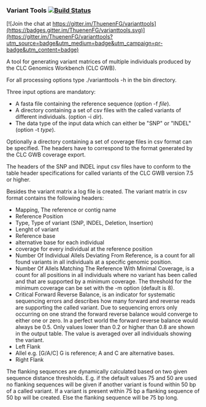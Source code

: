 ### Variant Tools [![Build Status](https://travis-ci.org/ThuenenFG/varianttools.svg?branch=master)](https://travis-ci.org/ThuenenFG/varianttools)

[![Join the chat at https://gitter.im/ThuenenFG/varianttools](https://badges.gitter.im/ThuenenFG/varianttools.svg)](https://gitter.im/ThuenenFG/varianttools?utm_source=badge&utm_medium=badge&utm_campaign=pr-badge&utm_content=badge)

A tool for generating variant matrices of multiple individuals produced by 
the CLC Genomics Workbench (CLC GWB).

For all processing options type ./varianttools -h in the bin directory.

Three input options are mandatory:

* A fasta file containing the reference sequence (option -f *file*).
* A directory containing a set of csv files with the called variants
  of different individuals. (option -i *dir*).
* The data type of the input data which can either be "SNP" or "INDEL" (option -t *type*).

Optionally a directory containing a set of coverage files in csv format can be
specified. The headers have to correspond to the format generated by the CLC GWB
coverage export.

The headers of the SNP and INDEL input csv files have to conform to the
table header specifications for called variants of the CLC GWB version 7.5 or
higher.

Besides the variant matrix a log file is created. The variant matrix in csv
format contains the following headers:

* Mapping, The reference or contig name
* Reference Position
* Type, Type of variant (SNP, INDEL, Deletion, Insertion)
* Lenght of variant
* Reference base
* alternative base for each individual
* coverage for every individual at the reference position
* Number Of Individual Allels Deviating From Reference, is a count for all
  found variants in all individuals at a specific genomic position.
* Number Of Allels Matching The Reference With Minimal Coverage, is a count
  for all positions in all individuals where no variant has been called and
  that are supported by a minimum coverage. The threshold for the minimum
  coverage can be set with the -m option (default is 8).
* Critical Forward Reverse Balance, is an indicator for systematic sequencing
  errors and describes how many forward and reverse reads are supporting the
  called variant. Due to sequencing errors only occurring on one strand the
  forward reverse balance would converge to either one or zero. In a perfect
  world the forward reverse balance would always be 0.5. Only values lower
  than 0.2 or higher than 0.8 are shown in the output table. The value is
  averaged over all individuals showing the variant.
* Left Flank
* Allel e.g. [G/A/C] G is reference; A and C are alternative bases.
* Right Flank

The flanking sequences are dynamically calculated based on two given sequence
distance thresholds. E.g. if the default values 75 and 50 are used no flanking
sequences will be given if another variant is found within 50 bp of a called
variant. If a variant is present within 75 bp a flanking sequence of 50 bp will
be created. Else the flanking sequence will be 75 bp long.

